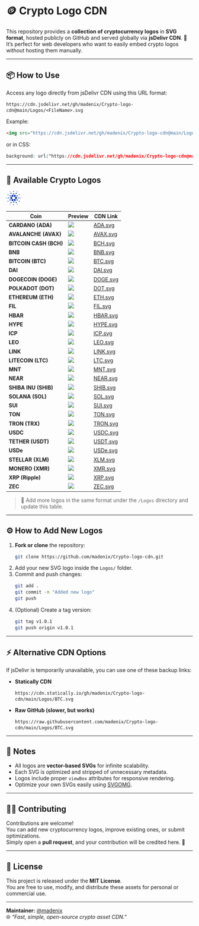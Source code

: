 # 🪙 Crypto Logo CDN

This repository provides a **collection of cryptocurrency logos** in **SVG format**, hosted publicly on GitHub and served globally via **jsDelivr CDN**. 🚀  
It’s perfect for web developers who want to easily embed crypto logos without hosting them manually.

---

## 📦 How to Use

Access any logo directly from jsDelivr CDN using this URL format:

```
https://cdn.jsdelivr.net/gh/madenix/Crypto-logo-cdn@main/Logos/<FileName>.svg
```

Example:

```html
<img src="https://cdn.jsdelivr.net/gh/madenix/Crypto-logo-cdn@main/Logos/BTC.svg" alt="Bitcoin Logo" width="64" />
```

or in CSS:

```css
background: url("https://cdn.jsdelivr.net/gh/madenix/Crypto-logo-cdn@main/Logos/ETH.svg") no-repeat center / contain;
```

---

## 💎 Available Crypto Logos

<img src="https://raw.githubusercontent.com/madenix/Crypto-logo-cdn/fb42950f1be6d24446ea23f9c917434090b8d826/Logos/ADA.svg" width="40">

| Coin | Preview | CDN Link |
|------|----------|----------|
| **CARDANO (ADA)** | <img src="https://cdn.jsdelivr.net/gh/madenix/Crypto-logo-cdn@main/Logos/ADA.svg" width="40"/> | [ADA.svg](https://cdn.jsdelivr.net/gh/madenix/Crypto-logo-cdn@main/Logos/ADA.svg) |
| **AVALANCHE (AVAX)** | <img src="https://cdn.jsdelivr.net/gh/madenix/Crypto-logo-cdn@main/Logos/AVAX.svg" width="40"/> | [AVAX.svg](https://cdn.jsdelivr.net/gh/madenix/Crypto-logo-cdn@main/Logos/AVAX.svg) |
| **BITCOIN CASH (BCH)** | <img src="https://cdn.jsdelivr.net/gh/madenix/Crypto-logo-cdn@main/Logos/BCH.svg" width="40"/> | [BCH.svg](https://cdn.jsdelivr.net/gh/madenix/Crypto-logo-cdn@main/Logos/BCH.svg) |
| **BNB** | <img src="https://cdn.jsdelivr.net/gh/madenix/Crypto-logo-cdn@main/Logos/BNB.svg" width="40"/> | [BNB.svg](https://cdn.jsdelivr.net/gh/madenix/Crypto-logo-cdn@main/Logos/BNB.svg) |
| **BITCOIN (BTC)** | <img src="https://cdn.jsdelivr.net/gh/madenix/Crypto-logo-cdn@main/Logos/BTC.svg" width="40"/> | [BTC.svg](https://cdn.jsdelivr.net/gh/madenix/Crypto-logo-cdn@main/Logos/BTC.svg) |
| **DAI** | <img src="https://cdn.jsdelivr.net/gh/madenix/Crypto-logo-cdn@main/Logos/DAI.svg" width="40"/> | [DAI.svg](https://cdn.jsdelivr.net/gh/madenix/Crypto-logo-cdn@main/Logos/DAI.svg) |
| **DOGECOIN (DOGE)** | <img src="https://cdn.jsdelivr.net/gh/madenix/Crypto-logo-cdn@main/Logos/DOGE.svg" width="40"/> | [DOGE.svg](https://cdn.jsdelivr.net/gh/madenix/Crypto-logo-cdn@main/Logos/DOGE.svg) |
| **POLKADOT (DOT)** | <img src="https://cdn.jsdelivr.net/gh/madenix/Crypto-logo-cdn@main/Logos/DOT.svg" width="40"/> | [DOT.svg](https://cdn.jsdelivr.net/gh/madenix/Crypto-logo-cdn@main/Logos/DOT.svg) |
| **ETHEREUM (ETH)** | <img src="https://cdn.jsdelivr.net/gh/madenix/Crypto-logo-cdn@main/Logos/ETH.svg" width="40"/> | [ETH.svg](https://cdn.jsdelivr.net/gh/madenix/Crypto-logo-cdn@main/Logos/ETH.svg) |
| **FIL** | <img src="https://cdn.jsdelivr.net/gh/madenix/Crypto-logo-cdn@main/Logos/FIL.svg" width="40"/> | [FIL.svg](https://cdn.jsdelivr.net/gh/madenix/Crypto-logo-cdn@main/Logos/FIL.svg) |
| **HBAR** | <img src="https://cdn.jsdelivr.net/gh/madenix/Crypto-logo-cdn@main/Logos/HBAR.svg" width="40"/> | [HBAR.svg](https://cdn.jsdelivr.net/gh/madenix/Crypto-logo-cdn@main/Logos/HBAR.svg) |
| **HYPE** | <img src="https://cdn.jsdelivr.net/gh/madenix/Crypto-logo-cdn@main/Logos/HYPE.svg" width="40"/> | [HYPE.svg](https://cdn.jsdelivr.net/gh/madenix/Crypto-logo-cdn@main/Logos/HYPE.svg) |
| **ICP** | <img src="https://cdn.jsdelivr.net/gh/madenix/Crypto-logo-cdn@main/Logos/ICP.svg" width="40"/> | [ICP.svg](https://cdn.jsdelivr.net/gh/madenix/Crypto-logo-cdn@main/Logos/ICP.svg) |
| **LEO** | <img src="https://cdn.jsdelivr.net/gh/madenix/Crypto-logo-cdn@main/Logos/LEO.svg" width="40"/> | [LEO.svg](https://cdn.jsdelivr.net/gh/madenix/Crypto-logo-cdn@main/Logos/LEO.svg) |
| **LINK** | <img src="https://cdn.jsdelivr.net/gh/madenix/Crypto-logo-cdn@main/Logos/LINK.svg" width="40"/> | [LINK.svg](https://cdn.jsdelivr.net/gh/madenix/Crypto-logo-cdn@main/Logos/LINK.svg) |
| **LITECOIN (LTC)** | <img src="https://cdn.jsdelivr.net/gh/madenix/Crypto-logo-cdn@main/Logos/LTC.svg" width="40"/> | [LTC.svg](https://cdn.jsdelivr.net/gh/madenix/Crypto-logo-cdn@main/Logos/LTC.svg) |
| **MNT** | <img src="https://cdn.jsdelivr.net/gh/madenix/Crypto-logo-cdn@main/Logos/MNT.svg" width="40"/> | [MNT.svg](https://cdn.jsdelivr.net/gh/madenix/Crypto-logo-cdn@main/Logos/MNT.svg) |
| **NEAR** | <img src="https://cdn.jsdelivr.net/gh/madenix/Crypto-logo-cdn@main/Logos/NEAR.svg" width="40"/> | [NEAR.svg](https://cdn.jsdelivr.net/gh/madenix/Crypto-logo-cdn@main/Logos/NEAR.svg) |
| **SHIBA INU (SHIB)** | <img src="https://cdn.jsdelivr.net/gh/madenix/Crypto-logo-cdn@main/Logos/SHIB.svg" width="40"/> | [SHIB.svg](https://cdn.jsdelivr.net/gh/madenix/Crypto-logo-cdn@main/Logos/SHIB.svg) |
| **SOLANA (SOL)** | <img src="https://cdn.jsdelivr.net/gh/madenix/Crypto-logo-cdn@main/Logos/SOL.svg" width="40"/> | [SOL.svg](https://cdn.jsdelivr.net/gh/madenix/Crypto-logo-cdn@main/Logos/SOL.svg) |
| **SUI** | <img src="https://cdn.jsdelivr.net/gh/madenix/Crypto-logo-cdn@main/Logos/SUI.svg" width="40"/> | [SUI.svg](https://cdn.jsdelivr.net/gh/madenix/Crypto-logo-cdn@main/Logos/SUI.svg) |
| **TON** | <img src="https://cdn.jsdelivr.net/gh/madenix/Crypto-logo-cdn@main/Logos/TON.svg" width="40"/> | [TON.svg](https://cdn.jsdelivr.net/gh/madenix/Crypto-logo-cdn@main/Logos/TON.svg) |
| **TRON (TRX)** | <img src="https://cdn.jsdelivr.net/gh/madenix/Crypto-logo-cdn@main/Logos/TRON.svg" width="40"/> | [TRON.svg](https://cdn.jsdelivr.net/gh/madenix/Crypto-logo-cdn@main/Logos/TRON.svg) |
| **USDC** | <img src="https://cdn.jsdelivr.net/gh/madenix/Crypto-logo-cdn@main/Logos/USDC.svg" width="40"/> | [USDC.svg](https://cdn.jsdelivr.net/gh/madenix/Crypto-logo-cdn@main/Logos/USDC.svg) |
| **TETHER (USDT)** | <img src="https://cdn.jsdelivr.net/gh/madenix/Crypto-logo-cdn@main/Logos/USDT.svg" width="40"/> | [USDT.svg](https://cdn.jsdelivr.net/gh/madenix/Crypto-logo-cdn@main/Logos/USDT.svg) |
| **USDe** | <img src="https://cdn.jsdelivr.net/gh/madenix/Crypto-logo-cdn@main/Logos/USDe.svg" width="40"/> | [USDe.svg](https://cdn.jsdelivr.net/gh/madenix/Crypto-logo-cdn@main/Logos/USDe.svg) |
| **STELLAR (XLM)** | <img src="https://cdn.jsdelivr.net/gh/madenix/Crypto-logo-cdn@main/Logos/XLM.svg" width="40"/> | [XLM.svg](https://cdn.jsdelivr.net/gh/madenix/Crypto-logo-cdn@main/Logos/XLM.svg) |
| **MONERO (XMR)** | <img src="https://cdn.jsdelivr.net/gh/madenix/Crypto-logo-cdn@main/Logos/XMR.svg" width="40"/> | [XMR.svg](https://cdn.jsdelivr.net/gh/madenix/Crypto-logo-cdn@main/Logos/XMR.svg) |
| **XRP (Ripple)** | <img src="https://cdn.jsdelivr.net/gh/madenix/Crypto-logo-cdn@main/Logos/XRP.svg" width="40"/> | [XRP.svg](https://cdn.jsdelivr.net/gh/madenix/Crypto-logo-cdn@main/Logos/XRP.svg) |
| **ZEC** | <img src="https://cdn.jsdelivr.net/gh/madenix/Crypto-logo-cdn@main/Logos/ZEC.svg" width="40"/> | [ZEC.svg](https://cdn.jsdelivr.net/gh/madenix/Crypto-logo-cdn@main/Logos/ZEC.svg) |

> 🧩 Add more logos in the same format under the `/Logos` directory and update this table.

---

## ⚙️ How to Add New Logos

1. **Fork or clone** the repository:
   ```bash
   git clone https://github.com/madenix/Crypto-logo-cdn.git
   ```
2. Add your new SVG logo inside the `Logos/` folder.
3. Commit and push changes:
   ```bash
   git add .
   git commit -m "Added new logo"
   git push
   ```
4. (Optional) Create a tag version:
   ```bash
   git tag v1.0.1
   git push origin v1.0.1
   ```

---

## ⚡ Alternative CDN Options

If jsDelivr is temporarily unavailable, you can use one of these backup links:

- **Statically CDN**
  ```
  https://cdn.statically.io/gh/madenix/Crypto-logo-cdn/main/Logos/BTC.svg
  ```
- **Raw GitHub (slower, but works)**
  ```
  https://raw.githubusercontent.com/madenix/Crypto-logo-cdn/main/Logos/BTC.svg
  ```

---

## 🧠 Notes

- All logos are **vector-based SVGs** for infinite scalability.
- Each SVG is optimized and stripped of unnecessary metadata.
- Logos include proper `viewBox` attributes for responsive rendering.
- Optimize your own SVGs easily using [SVGOMG](https://jakearchibald.github.io/svgomg/).

---

## 🧑‍💻 Contributing

Contributions are welcome!  
You can add new cryptocurrency logos, improve existing ones, or submit optimizations.  
Simply open a **pull request**, and your contribution will be credited here. 🙌

---

## 📄 License

This project is released under the **MIT License**.  
You are free to use, modify, and distribute these assets for personal or commercial use.

---

**Maintainer:** [@madenix](https://github.com/madenix)  
🌐 _“Fast, simple, open-source crypto asset CDN.”_
